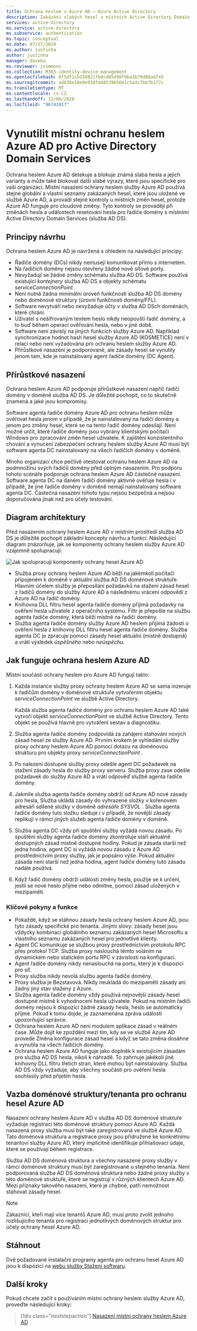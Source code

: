 ```yaml
---
title: Ochrana heslem v Azure AD – Azure Active Directory
description: Zakázání slabých hesel v místních Active Directory Domain Services prostředí pomocí ochrany heslem Azure AD
services: active-directory
ms.service: active-directory
ms.subservice: authentication
ms.topic: conceptual
ms.date: 07/17/2020
ms.author: justinha
author: justinha
manager: daveba
ms.reviewer: jsimmons
ms.collection: M365-identity-device-management
ms.openlocfilehash: 8f5df1cb158821fb0cd85d90f9ba3b79d80adf45
ms.sourcegitcommit: ad83be10e9e910fd4853965661c5edc7bb7b1f7c
ms.translationtype: MT
ms.contentlocale: cs-CZ
ms.lasthandoff: 12/06/2020
ms.locfileid: "96743917"
---
```

# <a name="enforce-on-premises-azure-ad-password-protection-for-active-directory-domain-services"></a>Vynutilit místní ochranu heslem Azure AD pro Active Directory Domain Services

Ochrana heslem Azure AD detekuje a blokuje známá slabá hesla a jejich varianty a může také blokovat další slabé výrazy, které jsou specifické pro vaši organizaci. Místní nasazení ochrany heslem služby Azure AD používá stejné globální a vlastní seznamy zakázaných hesel, které jsou uložené ve službě Azure AD, a provádí stejné kontroly u místních změn hesel, protože Azure AD funguje pro cloudové změny. Tyto kontroly se provádějí při změnách hesla a událostech resetování hesla pro řadiče domény s místními Active Directory Domain Services (služba AD DS).

## <a name="design-principles"></a>Principy návrhu

Ochrana heslem Azure AD je navržená s ohledem na následující principy:

* Řadiče domény (DCs) nikdy nemusejí komunikovat přímo s internetem.
* Na řadičích domény nejsou otevřeny žádné nové síťové porty.
* Nevyžadují se žádné změny schématu služba AD DS. Software používá existující *kontejnery* služba AD DS a objekty schématu *serviceConnectionPoint* .
* Není nutná žádná minimální úroveň funkčnosti služba AD DS domény nebo doménové struktury (úrovni funkčnosti domény/FFL).
* Software nevytváří nebo nevyžaduje účty v služba AD DSch doménách, které chrání.
* Uživatel s nešifrovaným textem heslo nikdy neopouští řadič domény, a to buď během operací ověřování hesla, nebo v jiné době.
* Software není závislý na jiných funkcích služby Azure AD. Například synchronizace hodnot hash hesel služby Azure AD (KOSMETICE) není v relaci nebo není vyžadována pro ochranu heslem služby Azure AD.
* Přírůstkové nasazení je podporované, ale zásady hesel se vynutily jenom tam, kde je nainstalovaný agent řadiče domény (DC Agent).

## <a name="incremental-deployment"></a>Přírůstkové nasazení

Ochrana heslem Azure AD podporuje přírůstkové nasazení napříč řadiči domény v doméně služba AD DS. Je důležité pochopit, co to skutečně znamená a jaké jsou kompromisy.

Software agenta řadiče domény Azure AD pro ochranu heslem může ověřovat hesla jenom v případě, že je nainstalovaný na řadiči domény a jenom pro změny hesel, které se na tento řadič domény odesílají. Není možné určit, které řadiče domény jsou vybrány klientskými počítači Windows pro zpracování změn hesel uživatele. K zajištění konzistentního chování a vynucení zabezpečení ochrany heslem služby Azure AD musí být software agenta DC nainstalovaný na všech řadičích domény v doméně.

Mnoho organizací chce pečlivě otestovat ochranu heslem Azure AD na podmnožinu svých řadičů domény před úplným nasazením. Pro podporu tohoto scénáře podporuje ochrana heslem Azure AD částečné nasazení. Software agenta DC na daném řadiči domény aktivně ověřuje hesla i v případě, že jiné řadiče domény v doméně nemají nainstalovaný software agenta DC. Částečná nasazení tohoto typu nejsou bezpečná a nejsou doporučována jinak než pro účely testování.

## <a name="architectural-diagram"></a>Diagram architektury

Před nasazením ochrany heslem Azure AD v místním prostředí služba AD DS je důležité pochopit základní koncepty návrhu a funkcí. Následující diagram znázorňuje, jak se komponenty ochrany heslem služby Azure AD vzájemně spolupracují:

![Jak spolupracují komponenty ochrany hesel Azure AD](./media/concept-password-ban-bad-on-premises/azure-ad-password-protection.png)

* Služba proxy ochrany heslem Azure AD běží na jakémkoli počítači připojeném k doméně v aktuální služba AD DS doménové struktuře. Hlavním účelem služby je přeposílání požadavků na stažení zásad hesel z řadičů domény do služby Azure AD a následnému vrácení odpovědí z Azure AD na řadič domény.
* Knihovna DLL filtru hesel agenta řadiče domény přijímá požadavky na ověření hesla uživatele z operačního systému. Filtr je přepošle na službu agenta řadiče domény, která běží místně na řadiči domény.
* Služba agenta řadiče domény služby Azure AD heslem přijímá žádosti o ověření hesla z knihovny DLL filtru hesel agenta řadiče domény. Služba agenta DC je zpracuje pomocí zásady hesel aktuální (místně dostupná) a vrátí výsledek *úspěšného* nebo *neúspěchu*.

## <a name="how-azure-ad-password-protection-works"></a>Jak funguje ochrana heslem Azure AD

Místní součásti ochrany heslem pro Azure AD fungují takto:

1. Každá instance služby proxy ochrany heslem Azure AD se sama inzeruje k řadičům domény v doménové struktuře vytvořením objektu *serviceConnectionPoint* ve službě Active Directory.

    Každá služba agenta řadiče domény pro ochranu heslem Azure AD také vytvoří objekt *serviceConnectionPoint* ve službě Active Directory. Tento objekt se používá hlavně pro vytváření sestav a diagnostiku.

1. Služba agenta řadiče domény zodpovídá za zahájení stahování nových zásad hesel ze služby Azure AD. Prvním krokem je vyhledání služby proxy ochrany heslem Azure AD pomocí dotazu na doménovou strukturu pro objekty proxy *serviceConnectionPoint* .

1. Po nalezení dostupné služby proxy odešle agent DC požadavek na stažení zásady hesla do služby proxy serveru. Služba proxy zase odešle požadavek do služby Azure AD a vrátí odpověď službě agenta řadiče domény.

1. Jakmile služba agenta řadiče domény obdrží od Azure AD nové zásady pro hesla, Služba ukládá zásady do vyhrazené složky v kořenovém adresáři sdílené složky v doméně *adresáře SYSVOL* . Služba agenta řadiče domény tuto složku sleduje i v případě, že novější zásady replikují v rámci jiných služeb agenta řadiče domény v doméně.

1. Služba agenta DC vždy při spuštění služby vyžádá novou zásadu. Po spuštění služby agenta řadiče domény zkontroluje stáří aktuálně dostupných zásad místně dostupné hodiny. Pokud je zásada starší než jedna hodina, agent DC si vyžádá novou zásadu z Azure AD prostřednictvím proxy služby, jak je popsáno výše. Pokud aktuální zásada není starší než jedna hodina, agent řadiče domény tuto zásadu nadále používá.

1. Když řadič domény obdrží události změny hesla, použije se k určení, jestli se nové heslo přijme nebo odmítne, pomocí zásad uložených v mezipaměti.

### <a name="key-considerations-and-features"></a>Klíčové pokyny a funkce

* Pokaždé, když se stáhnou zásady hesla ochrany heslem Azure AD, jsou tyto zásady specifické pro tenanta. Jinými slovy: zásady hesel jsou vždycky kombinací globálního seznamu zakázaných hesel Microsoftu a vlastního seznamu zakázaných hesel pro jednotlivé klienty.
* Agent DC komunikuje se službou proxy prostřednictvím protokolu RPC přes protokol TCP. Služba proxy naslouchá těmto voláním na dynamickém nebo statickém portu RPC v závislosti na konfiguraci.
* Agent řadiče domény nikdy nenaslouchá na portu, který je k dispozici pro síť.
* Proxy služba nikdy nevolá službu agenta řadiče domény.
* Proxy služba je Bezstavová. Nikdy neukládá do mezipaměti zásady ani žádný jiný stav stažený z Azure.
* Služba agenta řadiče domény vždy používá nejnovější zásady hesel dostupné místně k vyhodnocení hesla uživatele. Pokud na místním řadiči domény nejsou k dispozici žádné zásady hesla, heslo se automaticky přijme. Pokud k tomu dojde, je zaznamenána zpráva události upozorňující správce.
* Ochrana heslem Azure AD není modulem aplikace zásad v reálném čase. Může dojít ke zpoždění mezi tím, kdy se ve službě Azure AD provede Změna konfigurace zásad hesel a když se tato změna dosáhne a vynutila na všech řadičích domény.
* Ochrana heslem Azure AD funguje jako doplněk k existujícím zásadám pro služba AD DS hesla, nikoli k náhradě. To zahrnuje jakékoli jiné knihovny DLL filtru třetích stran, které mohou být nainstalovány. Služba AD DS vždy vyžaduje, aby všechny součásti pro ověření hesla souhlasily před přijetím hesla.

## <a name="forest--tenant-binding-for-azure-ad-password-protection"></a>Vazba doménové struktury/tenanta pro ochranu hesel Azure AD

Nasazení ochrany heslem Azure AD v služba AD DS doménové struktuře vyžaduje registraci této doménové struktury pomocí Azure AD. Každá nasazená proxy služba musí být také zaregistrovaná ve službě Azure AD. Tato doménová struktura a registrace proxy jsou přidružené ke konkrétnímu tenantovi služby Azure AD, který implicitně identifikuje přihlašovací údaje, které se používají během registrace.

Služba AD DS doménová struktura a všechny nasazené proxy služby v rámci doménové struktury musí být zaregistrované u stejného tenanta. Není podporovaná služba AD DS doménová struktura nebo žádné proxy služby v této doménové struktuře, které se registrují v různých klientech Azure AD. Mezi příznaky takového nasazení, které je chybné, patří nemožnost stahovat zásady hesel.

> [!NOTE]
> Zákazníci, kteří mají více tenantů Azure AD, musí proto zvolit jednoho rozlišujícího tenanta pro registraci jednotlivých doménových struktur pro účely ochrany hesel Azure AD.

## <a name="download"></a>Stáhnout

Dvě požadované instalační programy agenta pro ochranu hesel Azure AD jsou k dispozici na [webu služby Stažení softwaru](https://www.microsoft.com/download/details.aspx?id=57071).

## <a name="next-steps"></a>Další kroky

Pokud chcete začít s používáním místní ochrany heslem služby Azure AD, proveďte následující kroky:

> [!div class="nextstepaction"]
> [Nasazení místní ochrany heslem Azure AD](howto-password-ban-bad-on-premises-deploy.md)
